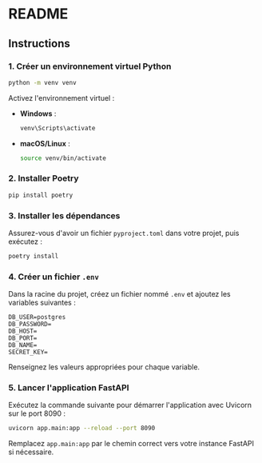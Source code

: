 # README

## Instructions

### 1. Créer un environnement virtuel Python
```bash
python -m venv venv
```

Activez l'environnement virtuel :
- **Windows** :
  ```bash
  venv\Scripts\activate
  ```
- **macOS/Linux** :
  ```bash
  source venv/bin/activate
  ```

### 2. Installer Poetry
```bash
pip install poetry
```

### 3. Installer les dépendances
Assurez-vous d'avoir un fichier `pyproject.toml` dans votre projet, puis exécutez :
```bash
poetry install
```

### 4. Créer un fichier `.env`
Dans la racine du projet, créez un fichier nommé `.env` et ajoutez les variables suivantes :
```
DB_USER=postgres
DB_PASSWORD=
DB_HOST=
DB_PORT=
DB_NAME=
SECRET_KEY=
```
Renseignez les valeurs appropriées pour chaque variable.

### 5. Lancer l'application FastAPI
Exécutez la commande suivante pour démarrer l'application avec Uvicorn sur le port 8090 :
```bash
uvicorn app.main:app --reload --port 8090
```
Remplacez `app.main:app` par le chemin correct vers votre instance FastAPI si nécessaire.
